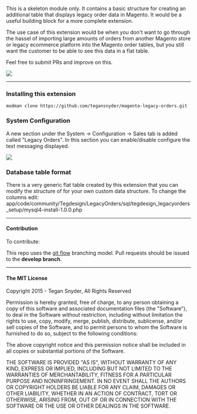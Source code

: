 This is a skeleton module only. It contains a basic structure for creating an additional table that displays legacy order data in Magento. It would be a useful building block for a more complete extension.

The use case of this extension would be when you don't want to go through the hassel of importing large amounts of orders from another Magento store or legacy ecommerce platform into the Magento order tables, but you still want the customer to be able to see this data in a flat table.

Feel free to submit PRs and improve on this.

![](../../wiki/images/img1.png)


--------------

### Installing this extension
```
modman clone https://github.com/tegansnyder/magento-legacy-orders.git
```

### System Configuration
A new section under the System -> Configuration -> Sales tab is added called "Legacy Orders". In this section you can enable/disable configure the text messaging displayed.

![](../../wiki/images/img2.png)


### Database table format

There is a very generic flat table created by this extension that you can modify the structure of for your own custom data structure. To change the columns edit:
app/code/community/Tegdesign/LegacyOrders/sql/tegdesign_legacyorders_setup/mysql4-install-1.0.0.php

--------------

#### Contribution

To contribute:

This repo uses the [git flow](https://www.atlassian.com/git/tutorials/comparing-workflows/gitflow-workflow) branching model. Pull requests should be issued to the **develop branch**.

--------------

#### The MIT License

Copyright 2015 - Tegan Snyder, All Rights Reserved

Permission is hereby granted, free of charge, to any person obtaining a copy
of this software and associated documentation files (the "Software"), to deal
in the Software without restriction, including without limitation the rights
to use, copy, modify, merge, publish, distribute, sublicense, and/or sell
copies of the Software, and to permit persons to whom the Software is
furnished to do so, subject to the following conditions:

The above copyright notice and this permission notice shall be included in
all copies or substantial portions of the Software.

THE SOFTWARE IS PROVIDED "AS IS", WITHOUT WARRANTY OF ANY KIND, EXPRESS OR
IMPLIED, INCLUDING BUT NOT LIMITED TO THE WARRANTIES OF MERCHANTABILITY,
FITNESS FOR A PARTICULAR PURPOSE AND NONINFRINGEMENT. IN NO EVENT SHALL THE
AUTHORS OR COPYRIGHT HOLDERS BE LIABLE FOR ANY CLAIM, DAMAGES OR OTHER
LIABILITY, WHETHER IN AN ACTION OF CONTRACT, TORT OR OTHERWISE, ARISING FROM,
OUT OF OR IN CONNECTION WITH THE SOFTWARE OR THE USE OR OTHER DEALINGS IN
THE SOFTWARE.
